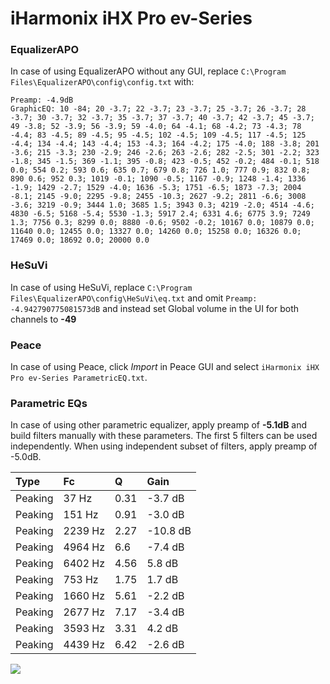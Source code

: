 # iHarmonix iHX Pro ev-Series

### EqualizerAPO
In case of using EqualizerAPO without any GUI, replace `C:\Program Files\EqualizerAPO\config\config.txt`
with:
```
Preamp: -4.9dB
GraphicEQ: 10 -84; 20 -3.7; 22 -3.7; 23 -3.7; 25 -3.7; 26 -3.7; 28 -3.7; 30 -3.7; 32 -3.7; 35 -3.7; 37 -3.7; 40 -3.7; 42 -3.7; 45 -3.7; 49 -3.8; 52 -3.9; 56 -3.9; 59 -4.0; 64 -4.1; 68 -4.2; 73 -4.3; 78 -4.4; 83 -4.5; 89 -4.5; 95 -4.5; 102 -4.5; 109 -4.5; 117 -4.5; 125 -4.4; 134 -4.4; 143 -4.4; 153 -4.3; 164 -4.2; 175 -4.0; 188 -3.8; 201 -3.6; 215 -3.3; 230 -2.9; 246 -2.6; 263 -2.6; 282 -2.5; 301 -2.2; 323 -1.8; 345 -1.5; 369 -1.1; 395 -0.8; 423 -0.5; 452 -0.2; 484 -0.1; 518 0.0; 554 0.2; 593 0.6; 635 0.7; 679 0.8; 726 1.0; 777 0.9; 832 0.8; 890 0.6; 952 0.3; 1019 -0.1; 1090 -0.5; 1167 -0.9; 1248 -1.4; 1336 -1.9; 1429 -2.7; 1529 -4.0; 1636 -5.3; 1751 -6.5; 1873 -7.3; 2004 -8.1; 2145 -9.0; 2295 -9.8; 2455 -10.3; 2627 -9.2; 2811 -6.6; 3008 -3.6; 3219 -0.9; 3444 1.0; 3685 1.5; 3943 0.3; 4219 -2.0; 4514 -4.6; 4830 -6.5; 5168 -5.4; 5530 -1.3; 5917 2.4; 6331 4.6; 6775 3.9; 7249 1.3; 7756 0.3; 8299 0.0; 8880 -0.6; 9502 -0.2; 10167 0.0; 10879 0.0; 11640 0.0; 12455 0.0; 13327 0.0; 14260 0.0; 15258 0.0; 16326 0.0; 17469 0.0; 18692 0.0; 20000 0.0
```

### HeSuVi
In case of using HeSuVi, replace `C:\Program Files\EqualizerAPO\config\HeSuVi\eq.txt` and omit `Preamp:
-4.942790775081573dB` and instead set Global volume in the UI for both channels to **-49**

### Peace
In case of using Peace, click *Import* in Peace GUI and select `iHarmonix iHX Pro ev-Series ParametricEQ.txt`.

### Parametric EQs
In case of using other parametric equalizer, apply preamp of **-5.1dB** and build filters manually
with these parameters. The first 5 filters can be used independently.
When using independent subset of filters, apply preamp of -5.0dB.

| Type    | Fc      |    Q | Gain     |
|:--------|:--------|:-----|:---------|
| Peaking | 37 Hz   | 0.31 | -3.7 dB  |
| Peaking | 151 Hz  | 0.91 | -3.0 dB  |
| Peaking | 2239 Hz | 2.27 | -10.8 dB |
| Peaking | 4964 Hz | 6.6  | -7.4 dB  |
| Peaking | 6402 Hz | 4.56 | 5.8 dB   |
| Peaking | 753 Hz  | 1.75 | 1.7 dB   |
| Peaking | 1660 Hz | 5.61 | -2.2 dB  |
| Peaking | 2677 Hz | 7.17 | -3.4 dB  |
| Peaking | 3593 Hz | 3.31 | 4.2 dB   |
| Peaking | 4439 Hz | 6.42 | -2.6 dB  |

![](https://raw.githubusercontent.com/jaakkopasanen/AutoEq/master/results/headphonecom/sbaf-serious/iHarmonix%20iHX%20Pro%20ev-Series/iHarmonix%20iHX%20Pro%20ev-Series.png)